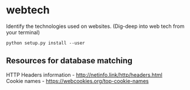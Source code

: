 # webtech
Identify the technologies used on websites. (Dig-deep into web tech from your terminal)

```python setup.py install --user```

## Resources for database matching

HTTP Headers information - http://netinfo.link/http/headers.html  
Cookie names - https://webcookies.org/top-cookie-names  
